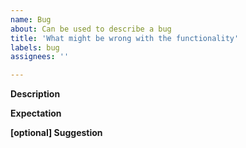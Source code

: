 ```yaml
---
name: Bug
about: Can be used to describe a bug
title: 'What might be wrong with the functionality'
labels: bug
assignees: ''

---
```


**Description**

**Expectation**

**[optional] Suggestion**